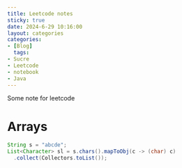 ```yaml
---
title: Leetcode notes
sticky: true
date: 2024-6-29 10:16:00
layout: categories
categories:
- [Blog]
  tags:
- Sucre
- Leetcode
- notebook
- Java
---
```


Some note for leetcode



<!-- more -->

# Arrays

```` Java
String s = "abcde";
List<Character> sl = s.chars().mapToObj(c -> (char) c)
  .collect(Collectors.toList());
````
